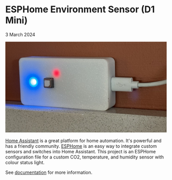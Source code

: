 # ESPHome Environment Sensor (D1 Mini)

3 March 2024

![sensor](/docs/docs/assets/sensor.jpeg)

[Home Assistant](https://www.home-assistant.io/) is a great platform for home automation. It's powerful and has a friendly community. [ESPHome](https://esphome.io/) is an easy way to integrate custom sensors and switches into Home Assistant. This project is an ESPHome configuration file for a custom CO2, temperature, and humidity sensor with colour status light.

See [documentation](https://richardjlyon.github.io/ESPHome-Environment-Sensor-D1-Mini-/) for more information.
